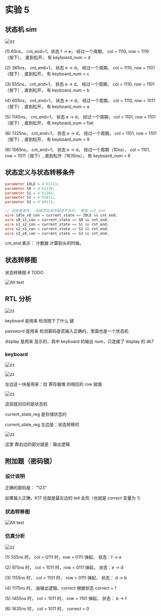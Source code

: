 # 实验 5

## 状态机 sim

![zz](./1701393907390.png)

(1) 65ns， cnt_end=1，状态 f -> e， 经过一个周期， col = 1110, row = 1110（按下）， 直到松开， 有 keyboard_num = d

(2) 365ns， cnt_end=1， 状态 e -> d， 经过一个周期， col = 1110, row = 1101（按下）, 直到松开， 有 keyboard_num = c

(3) 555ns， cnt_end=1， 状态 e -> d， 经过一个周期， col = 1110, row = 1101（按下）, 直到松开， 有 keyboard_num = b

(4) 605ns， cnt_end=1， 状态 e -> d， 经过一个周期， col = 1110, row = 1011（按下）, 直到松开， 有 keyboard_num = a

(5) 1145ns， cnt_end=1， 状态 e -> d， 经过一个周期， col = 1101, row = 1101（按下）, 直到松开， 有 keyboard_num = f(`#`)

(6) 1325ns， cnt_end=1， 状态 e -> d， 经过一个周期， col = 1101, row = 1101（按下）, 直到松开， 有 keyboard_num = 9

(6) 1565ns， cnt_end=1， 状态 e -> d， 经过一个周期（10ns）， col = 1101, row = 1011（按下）, 直到松开（1635ns）， 有 keyboard_num = 6

## 状态定义与状态转移条件

```verilog
parameter IDLE = 4'b1111;
parameter S0 = 4'b1110;
parameter S1 = 4'b1101;
parameter S2 = 4'b1011;
parameter S3 = 4'b0111;

// 这些是条件， 但是其实条件是差不多的， 都是 cnt_end
wire idle_s0_con = current_state == IDLE && cnt_end;
wire s0_s1_con = current_state == S0 && cnt_end;
wire s1_s2_con = current_state == S1 && cnt_end;
wire s2_s3_con = current_state == S2 && cnt_end;
wire s3_s0_con = current_state == S3 && cnt_end;
```

cnt_end 表示： 计数器 计算到头的时候。

## 状态转移图

状态转移图 # TODO

![Alt text](<2023-12-01 12.23.50.png>)

## RTL 分析

![zz](./1701397582068.png)

keyboard 是用来 检测按下了什么 键

password 是用来 检测密码是否输入正确的，里面也是一个状态机

display 是用来 显示的，其中 keyboard 的输出 num，只连接了 display 的 dk7

### keyboard

![zz](./1701398347965.png)

![zz](./1701399142456.png)

左边这一块是用来：给 寄存器堆 的相应的 row 赋值

![zz](./1701399437594.png)

这段就对应的是状态机

current_state_reg 是存储状态的

current_state_reg 左边是：状态转移的

![zz](./1701399692034.png)

这里 靠右边的部分就是：输出逻辑

## 附加题（密码锁）

### 设计说明

正确的密码是： "123"

如果输入正确，K17 也就是最左边的 led 会亮（也就是 correct 变量为 1）

### 状态转移图

![Alt text](image.png)

### 仿真分析

![zz](./1701403652443.png)

(1) 555ns 时， col = 0111 时，row = 0111 弹起， 状态：f -> e

(2) 975ns 时， col = 1011 时，row = 0111 弹起， 状态：e -> d

(3) 1155ns 时， col = 1101 时， row = 0111 弹起， 状态： d -> b

(4) 1175ns 时， 由输出逻辑，correct 根据状态 correct = 1

(5) 1455ns 时， col = 1011 时， row = 1101 弹起， 状态： b -> f

(6) 1635ns 时， col = 1011 时， correct = 0
